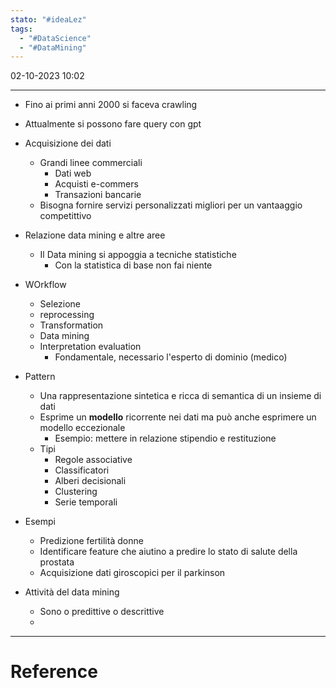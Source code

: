 ```yaml
---
stato: "#ideaLez"
tags:
  - "#DataScience"
  - "#DataMining"
---
```

02-10-2023 10:02

--- 

- Fino ai primi anni 2000 si faceva crawling
- Attualmente si possono fare query con gpt
- Acquisizione dei dati
	- Grandi linee commerciali
		- Dati web
		- Acquisti e-commers
		- Transazioni bancarie
	- Bisogna fornire servizi personalizzati migliori per un vantaaggio competittivo

- Relazione data mining e altre aree
	- Il Data mining si appoggia a tecniche statistiche
		- Con la statistica di base non fai niente
- WOrkflow
	- Selezione
	- reprocessing
	- Transformation
	- Data mining
	- Interpretation evaluation
		- Fondamentale, necessario l'esperto di dominio (medico)
- Pattern
	- Una rappresentazione sintetica e ricca di semantica di un insieme di dati
	- Esprime un **modello** ricorrente nei dati ma può anche esprimere un modello eccezionale
		- Esempio: mettere in relazione stipendio e restituzione
	- Tipi
		- Regole associative
		- Classificatori
		- Alberi decisionali
		- Clustering
		- Serie temporali
- Esempi
	- Predizione fertilità donne
	- Identificare feature che aiutino a predire lo stato di salute della prostata
	- Acquisizione dati giroscopici per il parkinson
- Attività del data mining
	- Sono o predittive o descrittive
	- 
	 










--- 
# Reference